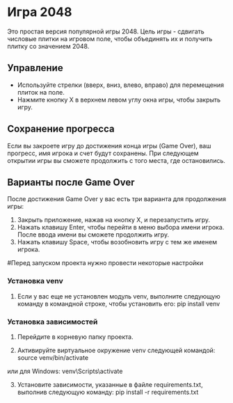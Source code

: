 # Игра 2048

Это простая версия популярной игры 2048. Цель игры - сдвигать числовые плитки на игровом поле, чтобы объединять их и получить плитку со значением 2048.

## Управление
- Используйте стрелки (вверх, вниз, влево, вправо) для перемещения плиток на поле.
- Нажмите кнопку X в верхнем левом углу окна игры, чтобы закрыть игру.

## Сохранение прогресса
Если вы закроете игру до достижения конца игры (Game Over), ваш прогресс, имя игрока и счет будут сохранены. При следующем открытии игры вы сможете продолжить с того места, где остановились.

## Варианты после Game Over
После достижения Game Over у вас есть три варианта для продолжения игры:

1. Закрыть приложение, нажав на кнопку X, и перезапустить игру.
2. Нажать клавишу Enter, чтобы перейти в меню выбора имени игрока. После ввода имени вы сможете продолжить игру.
3. Нажать клавишу Space, чтобы возобновить игру с тем же именем игрока.

#Перед запуском проекта нужно провести некоторые настройки

### Установка venv
1. Если у вас еще не установлен модуль venv, выполните следующую команду в командной строке, чтобы установить его:
pip install venv


### Установка зависимостей
1. Перейдите в корневую папку проекта.

2. Активируйте виртуальное окружение venv следующей командой:
source venv/bin/activate

или для Windows:
venv\Scripts\activate

3. Установите зависимости, указанные в файле requirements.txt, выполнив следующую команду:
pip install -r requirements.txt
